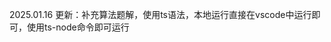<!--
 * @Author: dingyijie 845181099@qq.com
 * @Date: 2025-01-16 16:22:27
 * @LastEditors: dingyijie 845181099@qq.com
 * @LastEditTime: 2025-01-16 17:26:13
 * @FilePath: \sub_coding\README.md
 * @Description: 
 * 
 * Copyright (c) 2025 by ${git_name}, All Rights Reserved. 
-->
2025.01.16
更新：补充算法题解，使用ts语法，本地运行直接在vscode中运行即可，使用ts-node命令即可运行